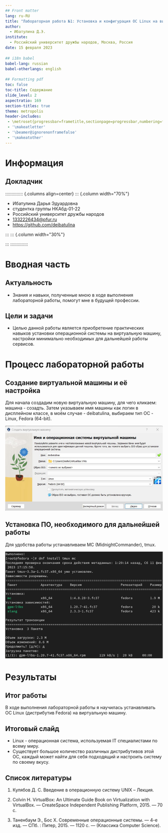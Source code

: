 ```yaml
---
## Front matter
lang: ru-RU
title: "Лабораторная работа №1: Установка и конфигурация ОС Linux на виртуальную машину"
author:
  - Ибатулина Д.Э.
institute:
  - Российский университет дружбы народов, Москва, Россия
date: 15 февраля 2023

## i18n babel
babel-lang: russian
babel-otherlangs: english

## Formatting pdf
toc: false
toc-title: Содержание
slide_level: 2
aspectratio: 169
section-titles: true
theme: metropolis
header-includes:
 - \metroset{progressbar=frametitle,sectionpage=progressbar,numbering=fraction}
 - '\makeatletter'
 - '\beamer@ignorenonframefalse'
 - '\makeatother'
---
```


# Информация

## Докладчик

:::::::::::::: {.columns align=center}
::: {.column width="70%"}

  * Ибатулина Дарья Эдуардовна
  * студентка группы НКАбд-01-22
  * Российский университет дружбы народов
  * [1332226434@pfur.ru](mailto:1132226434@pfur.ru)
  * <https://github.com/deibatulina>

:::
::: {.column width="30%"}



:::
::::::::::::::

# Вводная часть

## Актуальность

- Знания и навыки, полученные мною в ходе выполнения лабораторной работы, помогут мне в будущей профессии.

## Цели и задачи

- Целью данной работы является приобретение практических навыков установки операционной системы на виртуальную машину, настройки минимально необходимых для дальнейшей работы сервисов.

# Процесс лабораторной работы

## Создание виртуальной машины и её настройка

  Для начала создадим новую виртуальную машину, для чего кликаем: машина - созадть. Затем указываем имя машины как логин в дисплейном классе, в моём случае - deibatulina, выбираем тип ОС - Linux, Fedora (64-bit).

![Создание виртуальной машины](image/1.jpg)

## Установка ПО, необходимого для дальнейшей работы

  Для удобства работы устанавливаем MC (MidnightCommander), tmux.
  
![Установка tmux, mc](image/13.png)

# Результаты

## Итог работы

 В ходе выполнения лабораторной работы я научилась устанавливать ОС Linux (дистрибутив Fedora) на виртуальную машину.

## Итоговый слайд

- Linux - операционная система, используемая IT специалистами по всему миру.
- Существует большое количество различных дистрибутивов этой ОС, каждый может найти для себя подходящий и настроить систему по своему вкусу.

## Список литературы

1. Кулябов Д. С. Введение в операционную систему UNIX – Лекция.
 
 2. Colvin H. VirtualBox: An Ultimate Guide Book on Virtualization with VirtualBox. — CreateSpace Independent Publishing Platform, 2015. — 70 с.
 
 3. Таненбаум Э., Бос Х. Современные операционные системы. — 4-е изд. — СПб. : Питер, 2015. — 1120 с. — (Классика Computer Science).
